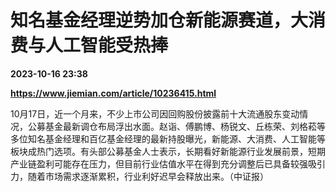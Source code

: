 # 知名基金经理逆势加仓新能源赛道，大消费与人工智能受热捧

**2023-10-16 23:38**

**https://www.jiemian.com/article/10236415.html**

10月17日，近一个月来，不少上市公司因回购股份披露前十大流通股东变动情况，公募基金最新调仓布局浮出水面。赵诣、傅鹏博、杨锐文、丘栋荣、刘格菘等多位知名基金经理和百亿基金经理的最新持股曝光，新能源、大消费、人工智能等板块成热门选项。有头部公募基金人士表示，长期看好新能源行业发展前景，短期产业链盈利可能存在压力，但目前行业估值水平在得到充分调整后已具备较强吸引力，随着市场需求逐渐累积，行业利好迟早会释放出来。（中证报）